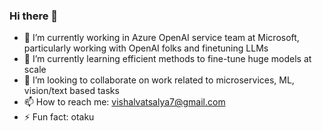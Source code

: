 ### Hi there 👋


- 🔭 I’m currently working in Azure OpenAI service team at Microsoft, particularly working with OpenAI folks and finetuning LLMs
- 🌱 I’m currently learning efficient methods to fine-tune huge models at scale
- 👯 I’m looking to collaborate on work related to microservices, ML, vision/text based tasks
- 📫 How to reach me: vishalvatsalya7@gmail.com
- ⚡ Fun fact: otaku

